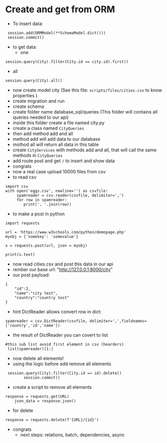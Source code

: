 # Create and get from ORM
* To insert data:
```
 session.add(ORMModel(**SchemaModel.dict()))
 session.commit()
```
* to get data:
  * one
```
session.query(City).filter(City.id == city.id).first()
```
  * all
```
session.query(City).all()
```

 * now create model city (See this file:  `scripts/files/cities.csv` to know properties )
 * create migration and run
 * create schema
 * create folder name database_sql/queries (This folder will contains all queries needed to our api)
 * inside this folder create a file named city.py 
 * create a class named `CityQueries` 
 * then add method add and all
 * method add will add data to our database
 * mothod all will return all data in this table
 * create `CityServices` with methods add and all, that will call the same methods in `CityQueries` 
 * add route post and get `/` to insert and show data
 * congrats 
 * now a real case upload 10000 files from csv
 * to read csv
```
import csv
with open('eggs.csv', newline='') as csvfile:
     spamreader = csv.reader(csvfile, delimiter=',')
     for row in spamreader:
        print(', '.join(row))
```
* to make a post in python
```
import requests

url = 'https://www.w3schools.com/python/demopage.php'
myobj = {'somekey': 'somevalue'}

x = requests.post(url, json = myobj)

print(x.text)
```
* now read cities.csv and post this data in our api
* rember our base url: "http://127.0.0.1:8000/city"
* our post payload:
```
{
    "id":2,
    "name":"city test",
    "country":"country test"
}
```
* hint DictReader allows convert row in dict: 
```
spamreader = csv.DictReader(csvfile, delimiter=',',fieldnames=['country','id','name'])

```
* the result of DictReader you can covert to list 
```
#this sub list avoid first element in csv (hearders)
 list(spamreader)[1:] 
```
* now delete all elements!
* using the logic before add remove all elements
```
 session.query(City).filter(City.id == id).delete()
        session.commit()
```
* create a script to remove all elements
```
response = requests.get(URL)
    json_data = response.json()
```
* for delete
```
response = requests.delete(f'{URL}/{id}')
```

* congrats
  * next steps: relations, batch, dependencies, async
  